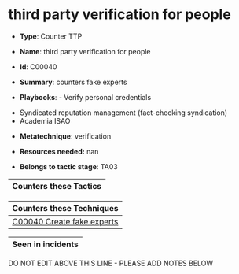 # third party verification for people

* **Type**: Counter TTP

* **Name**: third party verification for people

* **Id**: C00040

* **Summary**: counters fake experts

* **Playbooks**: - Verify personal credentials 
- Syndicated reputation management (fact-checking syndication) 
- Academia ISAO

* **Metatechnique**: verification

* **Resources needed:** nan

* **Belongs to tactic stage**: TA03


| Counters these Tactics |
| ---------------------- |



| Counters these Techniques |
| ------------------------- |
| [C00040 Create fake experts](../techniques/C00040.md) |



| Seen in incidents |
| ----------------- |


DO NOT EDIT ABOVE THIS LINE - PLEASE ADD NOTES BELOW